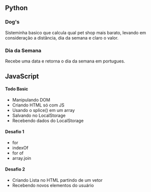 ## Python
### Dog's
Sisteminha basico que calcula qual pet shop mais barato, levando em consideração a distância, dia da semana e claro o valor.

### Dia da Semana 
Recebe uma data e retorna o dia da semana em portugues.

## JavaScript
#### Todo Basic
* Manipulando DOM 
* Criando HTML só com JS 
* Usando o splice() em um array
* Salvando no LocalStorage
* Recebendo dados do LocalStorage
#### Desafio 1 
* for 
* indexOf
* for of
* array.join    
#### Desafio 2 
* Criando Lista no HTML partindo de um vetor 
* Recebendo novos elementos do usuário 
